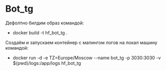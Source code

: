 # Bot_tg

Дефолтно билдим образ командой: 
- docker build -t hf_bot_tg .

Создаём и запускаем контейнер с мапингом логов на локал машину командой: 
- docker run -d -e TZ=Europe/Moscow --name bot_tg -p 3030:3030 -v $(pwd)/logs:/app/logs hf_bot_tg
